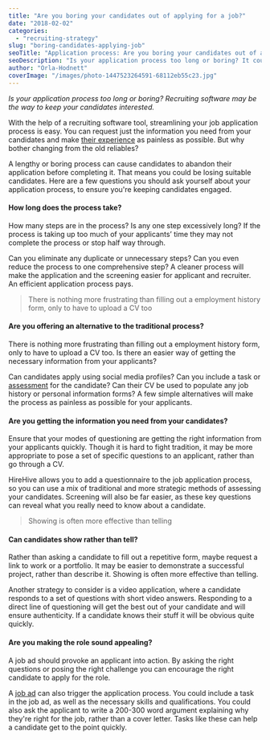 ```yaml
---
title: "Are you boring your candidates out of applying for a job?"
date: "2018-02-02"
categories:
  - "recruiting-strategy"
slug: "boring-candidates-applying-job"
seoTitle: "Application process: Are you boring your candidates out of applying?"
seoDescription: "Is your application process too long or boring? It could cause candidates to abandon their application before completing it. Recruiting software can help!"
author: "Orla-Hodnett"
coverImage: "/images/photo-1447523264591-68112eb55c23.jpg"
---
```


_Is your application process too long or boring? Recruiting software may be the way to keep your candidates interested._

With the help of a recruiting software tool, streamlining your job application process is easy. You can request just the information you need from your candidates and make [their experience](https://hirehive.com/candidate-experience-101/) as painless as possible. But why bother changing from the old reliables?

A lengthy or boring process can cause candidates to abandon their application before completing it. That means you could be losing suitable candidates. Here are a few questions you should ask yourself about your application process, to ensure you're keeping candidates engaged.

#### How long does the process take?

How many steps are in the process? Is any one step excessively long? If the process is taking up too much of your applicants’ time they may not complete the process or stop half way through.

Can you eliminate any duplicate or unnecessary steps? Can you even reduce the process to one comprehensive step? A cleaner process will make the application and the screening easier for applicant and recruiter. An efficient application process pays.

> There is nothing more frustrating than filling out a employment history form, only to have to upload a CV too

#### Are you offering an alternative to the traditional process?

There is nothing more frustrating than filling out a employment history form, only to have to upload a CV too. Is there an easier way of getting the necessary information from your applicants?

Can candidates apply using social media profiles? Can you include a task or [assessment](https://www.thebalance.com/what-are-talent-assessments-and-how-do-companies-use-them-2059814) for the candidate? Can their CV be used to populate any job history or personal information forms? A few simple alternatives will make the process as painless as possible for your applicants.

#### Are you getting the information you need from your candidates?

Ensure that your modes of questioning are getting the right information from your applicants quickly. Though it is hard to fight tradition, it may be more appropriate to pose a set of specific questions to an applicant, rather than go through a CV.

HireHive allows you to add a questionnaire to the job application process, so you can use a mix of traditional and more strategic methods of assessing your candidates. Screening will also be far easier, as these key questions can reveal what you really need to know about a candidate.

> Showing is often more effective than telling

#### Can candidates show rather than tell?

Rather than asking a candidate to fill out a repetitive form, maybe request a link to work or a portfolio. It may be easier to demonstrate a successful project, rather than describe it. Showing is often more effective than telling.

Another strategy to consider is a video application, where a candidate responds to a set of questions with short video answers. Responding to a direct line of questioning will get the best out of your candidate and will ensure authenticity. If a candidate knows their stuff it will be obvious quite quickly.

#### Are you making the role sound appealing?

A job ad should provoke an applicant into action. By asking the right questions or posing the right challenge you can encourage the right candidate to apply for the role.

A [job ad](https://hirehive.com/write-job-advertisement/) can also trigger the application process. You could include a task in the job ad, as well as the necessary skills and qualifications. You could also ask the applicant to write a 200-300 word argument explaining why they're right for the job, rather than a cover letter. Tasks like these can help a candidate get to the point quickly.
